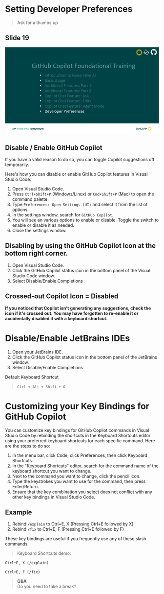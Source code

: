# Setting Developer Preferences

> Ask for a thumbs up

## Slide 19
![Slide 19](/images/docs-images/foundational/Slide-19.png)

## Disable / Enable GitHub Copilot

If you have a valid reason to do so, you can toggle Copilot suggestions off temporarily.

Here's how you can disable or enable GitHub Copilot features in Visual Studio Code:

1. Open Visual Studio Code.
2. Press `Ctrl+Shift+P` (Windows/Linux) or `Cmd+Shift+P` (Mac) to open the command palette.
3. Type `Preferences: Open Settings (UI)` and select it from the list of options.
4. In the settings window, search for `GitHub Copilot`.
5. You will see an various options to enable or disable. Toggle the switch to enable or disable it as needed.
6. Close the settings window.

## Disabling by using the GitHub Copilot Icon at the bottom right corner.

1. Open Visual Studio Code.
2. Click the GitHub Copilot status icon in the bottom panel of the Visual Studio Code window.
3. Select Disable/Enable Completions

## Crossed-out Copilot Icon = Disabled

**If you noticed that Copilot isn't generating any suggestions, check the icon if it's crossed out.
You may have forgotten to re-enable it or accidentally disabled it with a keyboard shortcut.**

# Disable/Enable JetBrains IDEs

1. Open your JetBrains IDE.
2. Click the GitHub Copilot status icon in the bottom panel of the JetBrains window.
3. Select Disable/Enable Completions

Default Keyboard Shortcut
> `Ctrl + Alt + Shift + O `

# Customizing your Key Bindings for GitHub Copilot

You can customize key bindings for GitHub Copilot commands in Visual Studio Code by rebinding the shortcuts in the Keyboard Shortcuts editor using your preferred keyboard shortcuts for each specific command. Here are the steps to do so:

1. In the menu bar, click Code, click Preferences, then click Keyboard Shortcuts.
2. In the "Keyboard Shortcuts" editor, search for the command name of the keyboard shortcut you want to change.
3. Next to the command you want to change, click the pencil icon.
4. Type the keystrokes you want to use for the command, then press Enter/Return.
5. Ensure that the key combination you select does not conflict with any other key bindings in Visual Studio Code.

## Example

1. Rebind `/explain` to Ctrl+E, X (Pressing Ctrl+E followed by X)
2. Rebind `/fix` to Ctrl+E, F (Pressing Ctrl+E followed by F)

These key bindings are useful if you frequently use any of these slash commands.

> Keyboard Shortcuts demo:

```text
Ctrl+E, X (/explain)
```

```text
Ctrl+E, F (/fix)
```

> **Q&A**
> <br/>Do you need to take a break?